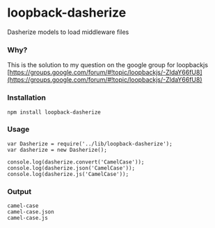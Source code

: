 loopback-dasherize
==================

Dasherize models to load middleware files

### Why?
This is the solution to my question on the google group for loopbackjs
[https://groups.google.com/forum/#!topic/loopbackjs/-ZldaY66fU8](https://groups.google.com/forum/#!topic/loopbackjs/-ZldaY66fU8)

### Installation

    npm install loopback-dasherize


### Usage

    var Dasherize = require('../lib/loopback-dasherize');
    var dasherize = new Dasherize();

    console.log(dasherize.convert('CamelCase'));
    console.log(dasherize.json('CamelCase'));
    console.log(dasherize.js('CamelCase'));

### Output

    camel-case
    camel-case.json
    camel-case.js
